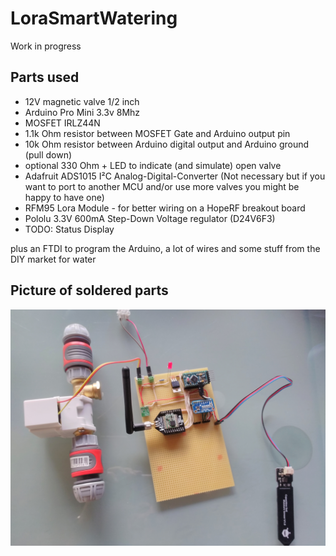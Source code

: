 


# LoraSmartWatering

Work in progress

## Parts used
- 12V magnetic valve 1/2 inch
- Arduino Pro Mini 3.3v 8Mhz
- MOSFET IRLZ44N
- 1.1k Ohm resistor between MOSFET Gate and Arduino output pin
- 10k Ohm resistor between Arduino digital output and Arduino ground (pull down)
- optional 330 Ohm + LED to indicate (and simulate) open valve
- Adafruit ADS1015 I²C Analog-Digital-Converter (Not necessary but if you want to port to another MCU and/or use more valves you might be happy to have one)
- RFM95 Lora Module - for better wiring on a HopeRF breakout board 
- Pololu 3.3V 600mA Step-Down Voltage regulator (D24V6F3)
- TODO: Status Display

plus an FTDI to program the Arduino, a lot of wires and some stuff from the DIY market for water

## Picture of soldered parts
![Picture](IMG_20170825_112047.jpg)
